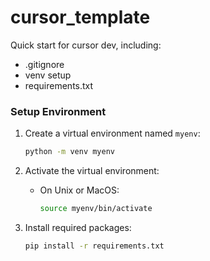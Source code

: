 # cursor_template

Quick start for cursor dev, including: 
- .gitignore 
- venv setup
- requirements.txt 

### Setup Environment
1. Create a virtual environment named `myenv`:
    ```bash
    python -m venv myenv
    ```

2. Activate the virtual environment:
    - On Unix or MacOS:
        ```bash
        source myenv/bin/activate
        ```

3. Install required packages:
    ```bash
    pip install -r requirements.txt
    ```

